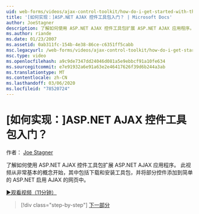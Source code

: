 ```yaml
---
uid: web-forms/videos/ajax-control-toolkit/how-do-i-get-started-with-the-aspnet-ajax-control-toolkit
title: '[如何实现：]ASP.NET AJAX 控件工具包入门？ | Microsoft Docs'
author: JoeStagner
description: 了解如何使用 ASP.NET AJAX 控件工具包扩展 ASP.NET AJAX 应用程序。 此视频从非常基本的概念开始，包括下载和 。
ms.author: riande
ms.date: 01/23/2007
ms.assetid: 0ab311fc-154b-4e38-86ce-c6351ff5cabb
msc.legacyurl: /web-forms/videos/ajax-control-toolkit/how-do-i-get-started-with-the-aspnet-ajax-control-toolkit
msc.type: video
ms.openlocfilehash: a9c9de7347dd24046d081a5e9ebbcf91a10fe634
ms.sourcegitcommit: e7e91932a6e91a63e2e46417626f39d6b244a3ab
ms.translationtype: MT
ms.contentlocale: zh-CN
ms.lasthandoff: 03/06/2020
ms.locfileid: "78520724"
---
```

# <a name="how-do-i-get-started-with-the-aspnet-ajax-control-toolkit"></a>[如何实现：]ASP.NET AJAX 控件工具包入门？

作者： [Joe Stagner](https://github.com/JoeStagner)

了解如何使用 ASP.NET AJAX 控件工具包扩展 ASP.NET AJAX 应用程序。 此视频从非常基本的概念开始，其中包括下载和安装工具包，并将部分控件添加到简单的 ASP.NET 启用 AJAX 的网页中。

[&#9654;观看视频（11分钟）](https://channel9.msdn.com/Blogs/ASP-NET-Site-Videos/how-do-i-get-started-with-the-aspnet-ajax-control-toolkit)

> [!div class="step-by-step"]
> [下一部分](how-do-i-use-the-aspnet-ajax-cascadingdropdown-control-extender.md)
